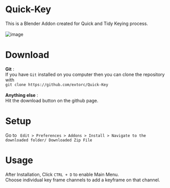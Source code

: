 # Quick-Key
This is a Blender Addon created for Quick and Tidy Keying process.<br><br>
![image](https://user-images.githubusercontent.com/66661460/139297000-3f2d66f1-a1ef-4ae5-a10b-93e62d59de5c.png)<br>

# Download

**Git** : <br>
If you have `Git` installed on you computer then you can clone the repository with <br>`git clone https://github.com/extorc/Quick-Key`<br><br>
**Anything else** : <br>
Hit the download button on the github page.

# Setup
Go to ``` Edit > Preferences > Addons > Install > Navigate to the downloaded folder/ Downloaded Zip File```

# Usage

After Installation, Click `CTRL + D` to enable Main Menu.<br>
Choose individual key frame channels to add a keyframe on that channel.
